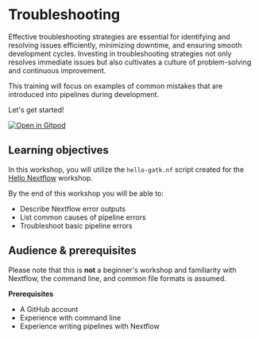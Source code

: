 # Troubleshooting

Effective troubleshooting strategies are essential for identifying and resolving issues efficiently, minimizing downtime, and ensuring smooth development cycles. Investing in troubleshooting strategies not only resolves immediate issues but also cultivates a culture of problem-solving and continuous improvement.

This training will focus on examples of common mistakes that are introduced into pipelines during development.

Let's get started!

[![Open in Gitpod](https://img.shields.io/badge/Gitpod-%20Open%20in%20Gitpod-908a85?logo=gitpod)](https://gitpod.io/#https://github.com/nextflow-io/training)

## Learning objectives

In this workshop, you will utilize the `hello-gatk.nf` script created for the [Hello Nextflow](https://training.nextflow.io/hello_nextflow/) workshop.

By the end of this workshop you will be able to:

- Describe Nextflow error outputs
- List common causes of pipeline errors
- Troubleshoot basic pipeline errors

## Audience & prerequisites

Please note that this is **not** a beginner's workshop and familiarity with Nextflow, the command line, and common file formats is assumed.

**Prerequisites**

- A GitHub account
- Experience with command line
- Experience writing pipelines with Nextflow

